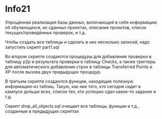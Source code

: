 # Info21
Упрощённая реализация базы данных, включающей в себя информацию об обучающихся, их сданных проектах, описание проектов, список текущих/проведённых проверок, и т.д.


Чтобы создать все таблицы и сделать в них несколько записей, надо запустить скрипт part1.sql

Во втором скрипте создаются процедуры для добавления проверки в таблицу p2p и результата проверки в таблицу Checks, а также триггеры для
автоматического добавления строк в таблицы Transferred Points и XP после вызова двух предыдущих процедур.

В третьем скрипте создаются функции, находящие полезную информацию из таблиц. Такую, как ник того, кто сегодня сидит в кампусе дольше всех,
список тех, кто успешно сдал какое-то задание и т.д.

Скрипт drop_all_objects.sql очищает все таблицы, функции и т.д., созданные в предыдущих скриптах
